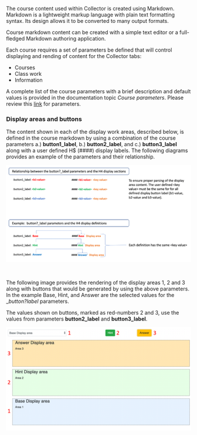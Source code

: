 
The course content used within Collector is created using Markdown.  Markdown is a lightweight markup language with plain text formatting syntax. Its design allows it to be converted to many output formats.  

Course markdown content can be created with a simple text editor or a full-fledged Markdown authoring application.  

Each course requires a set of parameters be defined that will control displaying and rending of content for the Collector tabs:

* Courses
* Class work
* Information

A complete list of the course parameters with a brief description and default values is provided in the documentation topic *Course parameters*.  Please review this [link](./080_courseParameters.md#Parameters) for parameters.



### Display areas and buttons

The content shown in each of the display work areas, described below, is defined in the course markdown by using a combination of the course parameters a.) __button1_label__, b.) __button2_label__, and c.) __button3_label__  along with a user defined H$ (####) display labels.  The following diagrams provides an example of the parameters and their relationship. 

![](mdimages/courseAuthor_links.png)

<br>

The following image provides the rendering of the display areas 1, 2 and 3 along with buttons that would be generated by using the above parameters.  In the example Base, Hint, and Answer are the selected values for the __button?_label__  parameters.  

The values shown on buttons, marked as red-numbers 2 and 3, use the values from parameters __button2_label__ and __button3_label__.

![](mdimages/courseAuthor_dispAreas.png)


